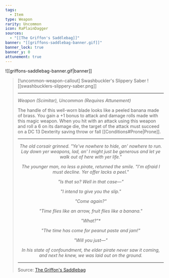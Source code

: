 ```yaml
---
tags:
  - Item
type: Weapon
rarity: Uncommon
icon: RaPlainDagger
sources:
  - "[[The Griffon's Saddlebag]]"
banner: "[[griffons-saddlebag-banner.gif]]"
banner_lock: true
banner_y: 0
attunement: true
---
```

![[griffons-saddlebag-banner.gif|banner]]
>[!uncommon-weapon-callout] Swashbuckler's Slippery Saber
> ![[swashbucklers-slippery-saber.png]]
> ___
> 
> *Weapon (Scimitar), Uncommon (Requires Attunement)*
> 
> The handle of this well-worn blade looks like a peeled banana made of brass. You gain a +1 bonus to attack and damage rolls made with this magic weapon. When you hit with an attack using this weapon and roll a 6 on its damage die, the target of the attack must succeed on a DC 13 Dexterity saving throw or fall [[Conditions#Prone|Prone]].
> 
> ---
> 
> <p style="text-align:center;"><i>The old corsair grinned. "Ye've nowhere to hide, an' nowhere to run. Lay down yer weapons, lad, an' I might just be generous and let ye walk out of here with yer life."</i></p>
> <p style="text-align:center;"><i>The younger man, no less a pirate, returned the smile. "I'm afraid I must decline. Yer offer lacks a peel."</i></p>
> <p style="text-align:center;"><i>"Is that so? Well in that case—"</i></p>
> <p style="text-align:center;"><i>"I intend to give you the slip."</i></p>
> <p style="text-align:center;"><i>"Come again?"</i></p>
> <p style="text-align:center;"><i>"Time flies like an arrow, fruit flies like a banana."</i></p>
> <p style="text-align:center;"><i>"What?"*</i></p>
> <p style="text-align:center;"><i>"The time has come for peanut paste and jam!"</i></p>
> <p style="text-align:center;"><i>"Will you just—"</i></p>
> <p style="text-align:center;"><i>In his state of confoundment, the elder pirate never saw it coming, and next he knew, we was laid out on the ground.</i></p>
> 
> ---
> Source: [The Griffon's Saddlebag](https://www.thegriffonssaddlebag.com/)